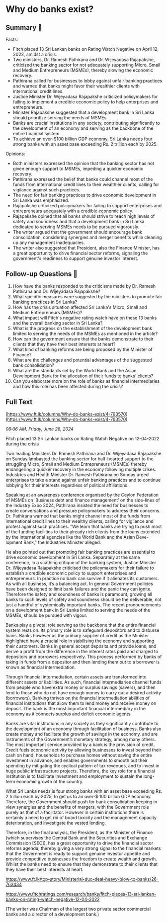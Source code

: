# Why do banks exist?

## Summary 🤖

Facts: 
- Fitch placed 13 Sri Lankan banks on Rating Watch Negative on April 12, 2022, amidst a crisis.
- Two ministers, Dr. Ramesh Pathirana and Dr. Wijeyadasa Rajapakshe, criticized the banking sector for not adequately supporting Micro, Small and Medium Entrepreneurs (MSMEs), thereby slowing the economic recovery.
- Pathirana called for businesses to lobby against unfair banking practices and warned that banks might favor their wealthier clients with international credit lines.
- Justice Minister Dr. Wijeyadasa Rajapakshe criticized policymakers for failing to implement a credible economic policy to help enterprises and entrepreneurs.
- Minister Rajapakshe suggested that a development bank in Sri Lanka should prioritize serving the needs of MSMEs.
- Banks are crucial institutions in any society, contributing significantly to the development of an economy and serving as the backbone of the entire financial system.
- To achieve an over-$100 billion GDP economy, Sri Lanka needs four strong banks with an asset base exceeding Rs. 2 trillion each by 2025.

Opinions: 
- Both ministers expressed the opinion that the banking sector has not given enough support to MSMEs, impeding a quicker economic recovery.
- Pathirana expressed the belief that banks could channel most of the funds from international credit lines to their wealthier clients, calling for vigilance against such practices.
- The need for fair banking practices to drive economic development in Sri Lanka was emphasized.
- Rajapakshe criticized policymakers for failing to support enterprises and entrepreneurs adequately with a credible economic policy.
- Rajapakshe opined that all banks should strive to reach high levels of safety and soundness and that a development bank in Sri Lanka dedicated to serving MSMEs needs to be pursued vigorously.
- The writer argued that the government should encourage bank consolidation, considering synergies and merger benefits while cleaning up any management inadequacies. 
- The writer also suggested that President, also the Finance Minister, has a great opportunity to drive financial sector reforms, signaling the government's readiness to support genuine investor interest.

## Follow-up Questions 🤖

1. How have the banks responded to the criticisms made by Dr. Ramesh Pathirana and Dr. Wijeyadasa Rajapakshe?
2. What specific measures were suggested by the ministers to promote fair banking practices in Sri Lanka?
3. How has the crisis situation affected Sri Lanka's Micro, Small and Medium Entrepreneurs (MSMEs)?
4. What impact will Fitch's negative rating watch have on these 13 banks and the overall banking sector in Sri Lanka?
5. What is the progress on the establishment of the development bank limited to serving the needs of the MSMEs as mentioned in the article?
6. How can the government ensure that the banks demonstrate to their clients that they have their best interests at heart?
7. What kind of banking reforms are being proposed by the Minister of Finance?
8. What are the challenges and potential advantages of the suggested bank consolidation?
9. What are the standards set by the World Bank and the Asian Development Bank for the allocation of their funds to banks' clients?
10. Can you elaborate more on the role of banks as financial intermediaries and how this role has been affected during the crisis?

## Full Text

[https://www.ft.lk/columns/Why-do-banks-exist/4-763570](https://www.ft.lk/columns/Why-do-banks-exist/4-763570)

*06:06 AM, Friday, June 28, 2024*

Fitch placed 13 Sri Lankan banks on Rating Watch Negative on 12-04-2022 during the crisis

Two leading Ministers Dr. Ramesh Pathirana and Dr. Wijeyadasa Rajapakshe on Sunday lambasted the banking sector for half-hearted support to the struggling Micro, Small and Medium Entrepreneurs (MSMEs) thereby endangering a quicker recovery in the economy following multiple crises. Industries and Health Minister Dr. Ramesh Pathirana on Sunday urged enterprises to take a stand against unfair banking practices and to continue lobbying for their interests regardless of political affiliations.

Speaking at an awareness conference organised by the Ceylon Federation of MSMEs on ’Business debt and finance management’ on the side-lines of the Industry Expo 2024, Pathirana insisted the need for businesses to create conversations and pressure policymakers to address their concerns. Dr. Pathirana warned that banks might channel most of the funds from international credit lines to their wealthy clients, calling for vigilance and protest against such practices. “We learn that banks are trying to push most of the funding facilities to their already rich clients from the loans extended by the international agencies like the World Bank and the Asian Deve-lopment Bank,” the Industries Minister alleged.

He also pointed out that promoting fair banking practices are essential to drive economic development in Sri Lanka. Separately at the same conference, in a scathing critique of the banking system, Justice Minister Dr. Wijeyadasa Rajapakshe criticised the policymakers for their failure to establish a credible economic policy to support enterprises and entrepreneurs. In practice no bank can survive if it alienates its customers. As with all business, it’s a balancing act. In general Government policies have been designed to limit bank failures and the panic they can ignite. Therefore the safety and soundness of banks is paramount, growing all banks to such levels of safety and soundness should be the deliverable, not just a handful of systemically important banks. The recent pronouncements on a development bank in Sri Lanka limited to serving the needs of the MSMEs, should be pursued with vigour.

Banks play a pivotal role serving as the backbone that the entire financial system rests on. Its primary role is to safeguard depositors and to disburse loans. Banks however as the primary supplier of credit as the Minister highlighted have a crucial role in stabilising the economy and supporting their customers. Banks in general accept deposits and provide loans, and derive a profit from the difference in the interest rates paid and charged to depositors and borrowers respectively. This process performed by banks of taking in funds from a depositor and then lending them out to a borrower is known as financial intermediation.

Through financial intermediation, certain assets are transformed into different assets or liabilities. As such, financial intermediaries channel funds from people who have extra money or surplus savings (savers), and then lend to those who do not have enough money to carry out a desired activity (borrowers). Banking thrives on the financial intermediation abilities of financial institutions that allow them to lend money and receive money on deposit. The bank is the most important financial intermediary in the economy as it connects surplus and deficit economic agents.

Banks are vital institutions in any society as they significantly contribute to the development of an economy through facilitation of business. Banks also create money and facilitate the growth of savings in the economy, and are instruments of the Government’s monetary strategy, among many others. The most important service provided by a bank is the provision of credit. Credit fuels economic activity by allowing businesses to invest beyond their cash on hand, households to purchase homes without saving the entire investment in advance, and enables governments to smooth out their spending by mitigating the cyclical pattern of tax revenues, and to invest in huge public infrastructure projects. Therefore, the key role for a financial institution is to facilitate investment and employment to sustain the long-term economic growth of the country.

What Sri Lanka needs is four strong banks with an asset base exceeding Rs. 2 trillion each by 2025, to get us to an over-$ 100 billion GDP economy. Therefore, the Government should push for bank consolidation keeping in view synergies and the benefits of mergers, with the Government role purely as that of a facilitator. However in certain institutions there is certainly a need to get rid of board toxicity and the management capacity deterioration, and investigate the vested lending.

Therefore, in the final analysis, the President, as the Minister of Finance (which supervises the Central Bank and the Securities and Exchange Commission [SEC]), has a great opportunity to drive the financial sector reforms agenda, thereby giving a very strong signal to the financial markets that the Government is ready to support genuine investor appetite and provide competitive businesses the freedom to create wealth and growth. Whilst the banks need to ensure that they demonstrate to their clients that they have their best interests at heart.

https://www.ft.lk/top-story/Ministerial-duo-deal-heavy-blow-to-banks/26-763434

https://www.fitchratings.com/research/banks/fitch-places-13-sri-lankan-banks-on-rating-watch-negative-12-04-2022

(The writer was Chairman of the largest two private sector commercial banks and a director of a development bank.)


